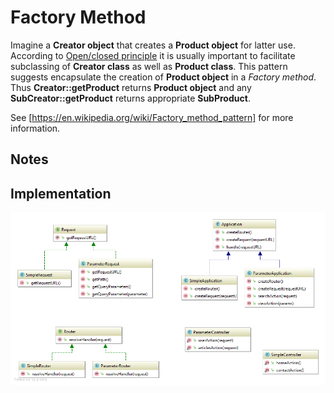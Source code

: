 # Factory Method

Imagine a **Creator object** that creates a **Product object** for latter use.
According to [Open/closed principle](https://en.wikipedia.org/wiki/Open/closed_principle) 
it is usually important to facilitate subclassing of **Creator class** as well as **Product class**.
This pattern suggests encapsulate the creation of **Product object** in a *Factory method*. Thus
**Creator::getProduct** returns **Product object** and any **SubCreator::getProduct** returns appropriate 
**SubProduct**.

See [https://en.wikipedia.org/wiki/Factory_method_pattern] for more information.

## Notes



## Implementation

![Factory Method UML](doc/FactoryMethod.png)


[https://en.wikipedia.org/wiki/Factory_method_pattern]: (https://en.wikipedia.org/wiki/Factory_method_pattern)
